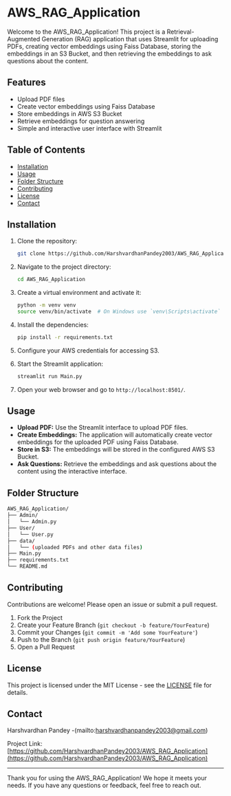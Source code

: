 # AWS_RAG_Application

Welcome to the AWS_RAG_Application! This project is a Retrieval-Augmented Generation (RAG) application that uses Streamlit for uploading PDFs, creating vector embeddings using Faiss Database, storing the embeddings in an S3 Bucket, and then retrieving the embeddings to ask questions about the content.

## Features

- Upload PDF files
- Create vector embeddings using Faiss Database
- Store embeddings in AWS S3 Bucket
- Retrieve embeddings for question answering
- Simple and interactive user interface with Streamlit

## Table of Contents

- [Installation](#installation)
- [Usage](#usage)
- [Folder Structure](#folder-structure)
- [Contributing](#contributing)
- [License](#license)
- [Contact](#contact)

## Installation

1. Clone the repository:
    ```sh
    git clone https://github.com/HarshvardhanPandey2003/AWS_RAG_Application.git
    ```

2. Navigate to the project directory:
    ```sh
    cd AWS_RAG_Application
    ```

3. Create a virtual environment and activate it:
    ```sh
    python -m venv venv
    source venv/bin/activate  # On Windows use `venv\Scripts\activate`
    ```

4. Install the dependencies:
    ```sh
    pip install -r requirements.txt
    ```

5. Configure your AWS credentials for accessing S3.

6. Start the Streamlit application:
    ```sh
    streamlit run Main.py
    ```

7. Open your web browser and go to `http://localhost:8501/`.

## Usage

- **Upload PDF:** Use the Streamlit interface to upload PDF files.
- **Create Embeddings:** The application will automatically create vector embeddings for the uploaded PDF using Faiss Database.
- **Store in S3:** The embeddings will be stored in the configured AWS S3 Bucket.
- **Ask Questions:** Retrieve the embeddings and ask questions about the content using the interactive interface.

## Folder Structure

```sh
AWS_RAG_Application/
├── Admin/
│   └── Admin.py
├── User/
│   └── User.py
├── data/
│   └── (uploaded PDFs and other data files)
├── Main.py
├── requirements.txt
└── README.md
```

## Contributing

Contributions are welcome! Please open an issue or submit a pull request.

1. Fork the Project
2. Create your Feature Branch (`git checkout -b feature/YourFeature`)
3. Commit your Changes (`git commit -m 'Add some YourFeature'`)
4. Push to the Branch (`git push origin feature/YourFeature`)
5. Open a Pull Request

## License

This project is licensed under the MIT License - see the [LICENSE](LICENSE) file for details.

## Contact

Harshvardhan Pandey -(mailto:harshvardhanpandey2003@gmail.com)

Project Link: [https://github.com/HarshvardhanPandey2003/AWS_RAG_Application](https://github.com/HarshvardhanPandey2003/AWS_RAG_Application)

---

Thank you for using the AWS_RAG_Application! We hope it meets your needs. If you have any questions or feedback, feel free to reach out.
